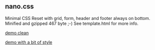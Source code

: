 nano.css
-----------

Minimal CSS Reset with grid, form, header and footer always on bottom.
Minified and gzipped 467 byte ;-)
See template.html for more info.

[demo clean](http://micheg.altervista.org/demo/)

[demo with a bit of style](http://micheg.altervista.org/demo1/)